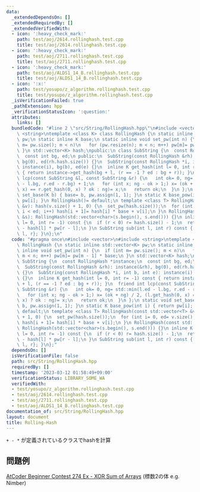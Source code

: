 ```yaml
---
data:
  _extendedDependsOn: []
  _extendedRequiredBy: []
  _extendedVerifiedWith:
  - icon: ':heavy_check_mark:'
    path: test/aoj/2614.rollinghash.test.cpp
    title: test/aoj/2614.rollinghash.test.cpp
  - icon: ':heavy_check_mark:'
    path: test/aoj/2711.rollinghash.test.cpp
    title: test/aoj/2711.rollinghash.test.cpp
  - icon: ':heavy_check_mark:'
    path: test/aoj/ALDS1_14_B.rollinghash.test.cpp
    title: test/aoj/ALDS1_14_B.rollinghash.test.cpp
  - icon: ':x:'
    path: test/yosupo/z_algorithm.rollinghash.test.cpp
    title: test/yosupo/z_algorithm.rollinghash.test.cpp
  _isVerificationFailed: true
  _pathExtension: hpp
  _verificationStatusIcon: ':question:'
  attributes:
    links: []
  bundledCode: "#line 2 \"src/String/RollingHash.hpp\"\n#include <vector>\n#include\
    \ <string>\ntemplate <class K> class RollingHash {\n static inline std::vector<K>\
    \ pw;\n static inline K base;\n static inline void set_pw(int n) {\n  if (int\
    \ m= pw.size(); m < n)\n   for (pw.resize(n); m < n; m++) pw[m]= pw[m - 1] * base;\n\
    \ }\n std::vector<K> hash;\npublic:\n class SubString {\n  const RollingHash *instance;\n\
    \  const int bg, ed;\n public:\n  SubString(const RollingHash &rh): instance(&rh),\
    \ bg(0), ed(rh.hash.size()) {}\n  SubString(const RollingHash *i, int b, int e):\
    \ instance(i), bg(b), ed(e) {}\n  inline K get_hash(int l= 0, int r= -1) const\
    \ { return instance->get_hash(bg + l, (r == -1 ? ed : bg + r)); }\n  friend int\
    \ lcp(const SubString &l, const SubString &r) {\n   int ok= 0, ng= std::min(l.ed\
    \ - l.bg, r.ed - r.bg) + 1;\n   for (int x; ng - ok > 1;) x= (ok + ng) / 2, (l.get_hash(0,\
    \ x) == r.get_hash(0, x) ? ok : ng)= x;\n   return ok;\n  }\n };\n static void\
    \ set_base(K b) { base= b, pw.assign(1, 1); }\n static K base_pow(int i) { return\
    \ pw[i]; }\n RollingHash()= default;\n template <class T> RollingHash(const std::vector<T>\
    \ &v): hash(v.size() + 1, 0) {\n  set_pw(hash.size());\n  for (int i= 0, ed= v.size();\
    \ i < ed; i++) hash[i + 1]= hash[i] * base + v[i];\n }\n RollingHash(const std::string\
    \ &s): RollingHash(std::vector<char>(s.begin(), s.end())) {}\n inline K get_hash(int\
    \ l= 0, int r= -1) const {\n  if (r < 0) r= hash.size() - 1;\n  return hash[r]\
    \ - hash[l] * pw[r - l];\n }\n SubString sub(int l, int r) const { return SubString{this,\
    \ l, r}; }\n};\n"
  code: "#pragma once\n#include <vector>\n#include <string>\ntemplate <class K> class\
    \ RollingHash {\n static inline std::vector<K> pw;\n static inline K base;\n static\
    \ inline void set_pw(int n) {\n  if (int m= pw.size(); m < n)\n   for (pw.resize(n);\
    \ m < n; m++) pw[m]= pw[m - 1] * base;\n }\n std::vector<K> hash;\npublic:\n class\
    \ SubString {\n  const RollingHash *instance;\n  const int bg, ed;\n public:\n\
    \  SubString(const RollingHash &rh): instance(&rh), bg(0), ed(rh.hash.size())\
    \ {}\n  SubString(const RollingHash *i, int b, int e): instance(i), bg(b), ed(e)\
    \ {}\n  inline K get_hash(int l= 0, int r= -1) const { return instance->get_hash(bg\
    \ + l, (r == -1 ? ed : bg + r)); }\n  friend int lcp(const SubString &l, const\
    \ SubString &r) {\n   int ok= 0, ng= std::min(l.ed - l.bg, r.ed - r.bg) + 1;\n\
    \   for (int x; ng - ok > 1;) x= (ok + ng) / 2, (l.get_hash(0, x) == r.get_hash(0,\
    \ x) ? ok : ng)= x;\n   return ok;\n  }\n };\n static void set_base(K b) { base=\
    \ b, pw.assign(1, 1); }\n static K base_pow(int i) { return pw[i]; }\n RollingHash()=\
    \ default;\n template <class T> RollingHash(const std::vector<T> &v): hash(v.size()\
    \ + 1, 0) {\n  set_pw(hash.size());\n  for (int i= 0, ed= v.size(); i < ed; i++)\
    \ hash[i + 1]= hash[i] * base + v[i];\n }\n RollingHash(const std::string &s):\
    \ RollingHash(std::vector<char>(s.begin(), s.end())) {}\n inline K get_hash(int\
    \ l= 0, int r= -1) const {\n  if (r < 0) r= hash.size() - 1;\n  return hash[r]\
    \ - hash[l] * pw[r - l];\n }\n SubString sub(int l, int r) const { return SubString{this,\
    \ l, r}; }\n};"
  dependsOn: []
  isVerificationFile: false
  path: src/String/RollingHash.hpp
  requiredBy: []
  timestamp: '2023-03-12 01:58:49+09:00'
  verificationStatus: LIBRARY_SOME_WA
  verifiedWith:
  - test/yosupo/z_algorithm.rollinghash.test.cpp
  - test/aoj/2614.rollinghash.test.cpp
  - test/aoj/2711.rollinghash.test.cpp
  - test/aoj/ALDS1_14_B.rollinghash.test.cpp
documentation_of: src/String/RollingHash.hpp
layout: document
title: Rolling-Hash
---
```

`+ - *` が定義されているクラスでhashを計算
## 問題例
[AtCoder Beginner Contest 274 Ex - XOR Sum of Arrays](https://atcoder.jp/contests/abc274/tasks/abc274_h) (標数2の体 e.g. Nimber)